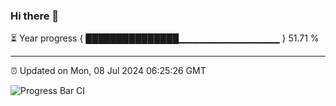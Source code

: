 ### Hi there 👋

⏳ Year progress { ███████████████▁▁▁▁▁▁▁▁▁▁▁▁▁▁▁ } 51.71 %

---

⏰ Updated on Mon, 08 Jul 2024 06:25:26 GMT

![Progress Bar CI](https://github.com/liununu/liununu/workflows/Progress%20Bar%20CI/badge.svg)
